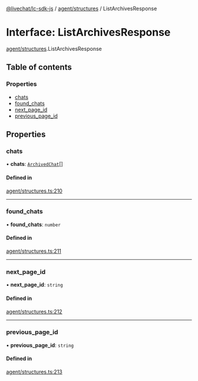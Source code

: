 [@livechat/lc-sdk-js](../README.md) / [agent/structures](../modules/agent_structures.md) / ListArchivesResponse

# Interface: ListArchivesResponse

[agent/structures](../modules/agent_structures.md).ListArchivesResponse

## Table of contents

### Properties

- [chats](agent_structures.ListArchivesResponse.md#chats)
- [found\_chats](agent_structures.ListArchivesResponse.md#found_chats)
- [next\_page\_id](agent_structures.ListArchivesResponse.md#next_page_id)
- [previous\_page\_id](agent_structures.ListArchivesResponse.md#previous_page_id)

## Properties

### chats

• **chats**: [`ArchivedChat`](agent_structures.ArchivedChat.md)[]

#### Defined in

[agent/structures.ts:210](https://github.com/livechat/lc-sdk-js/blob/11cc290/src/agent/structures.ts#L210)

___

### found\_chats

• **found\_chats**: `number`

#### Defined in

[agent/structures.ts:211](https://github.com/livechat/lc-sdk-js/blob/11cc290/src/agent/structures.ts#L211)

___

### next\_page\_id

• **next\_page\_id**: `string`

#### Defined in

[agent/structures.ts:212](https://github.com/livechat/lc-sdk-js/blob/11cc290/src/agent/structures.ts#L212)

___

### previous\_page\_id

• **previous\_page\_id**: `string`

#### Defined in

[agent/structures.ts:213](https://github.com/livechat/lc-sdk-js/blob/11cc290/src/agent/structures.ts#L213)
